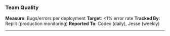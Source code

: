 ### Team Quality

**Measure**: Bugs/errors per deployment
**Target**: <1% error rate
**Tracked By**: Replit (production monitoring)
**Reported To**: Codex (daily), Jesse (weekly)

---
